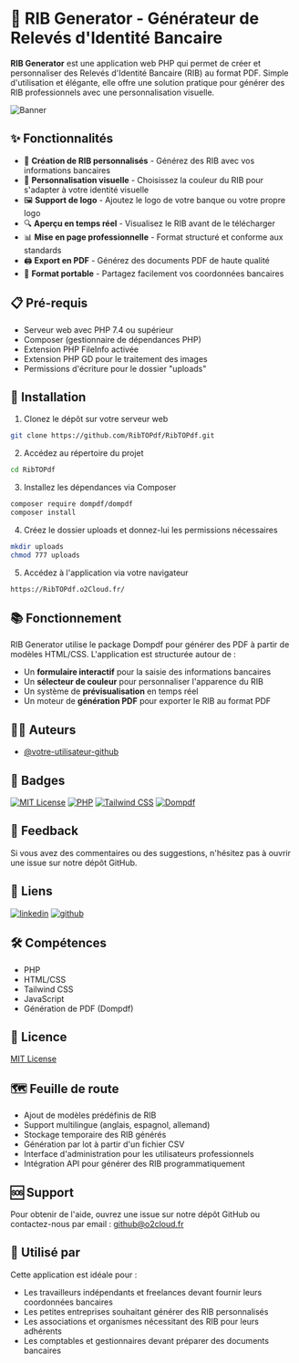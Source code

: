 # 🏦 RIB Generator - Générateur de Relevés d'Identité Bancaire

**RIB Generator** est une application web PHP qui permet de créer et personnaliser des Relevés d'Identité Bancaire (RIB) au format PDF. Simple d'utilisation et élégante, elle offre une solution pratique pour générer des RIB professionnels avec une personnalisation visuelle.

![Banner](https://o2cloud.fr/logo/o2Cloud.png)

## ✨ Fonctionnalités

- 📝 **Création de RIB personnalisés** - Générez des RIB avec vos informations bancaires
- 🎨 **Personnalisation visuelle** - Choisissez la couleur du RIB pour s'adapter à votre identité visuelle
- 🖼️ **Support de logo** - Ajoutez le logo de votre banque ou votre propre logo
- 🔍 **Aperçu en temps réel** - Visualisez le RIB avant de le télécharger
- 📊 **Mise en page professionnelle** - Format structuré et conforme aux standards
- 🖨️ **Export en PDF** - Générez des documents PDF de haute qualité
- 💼 **Format portable** - Partagez facilement vos coordonnées bancaires

## 📋 Pré-requis

- Serveur web avec PHP 7.4 ou supérieur
- Composer (gestionnaire de dépendances PHP)
- Extension PHP FileInfo activée
- Extension PHP GD pour le traitement des images
- Permissions d'écriture pour le dossier "uploads"

## 🚀 Installation

1. Clonez le dépôt sur votre serveur web
```bash
git clone https://github.com/RibTOPdf/RibTOPdf.git
```

2. Accédez au répertoire du projet
```bash
cd RibTOPdf
```

3. Installez les dépendances via Composer
```bash
composer require dompdf/dompdf
composer install
```

4. Créez le dossier uploads et donnez-lui les permissions nécessaires
```bash
mkdir uploads
chmod 777 uploads
```

5. Accédez à l'application via votre navigateur
```
https://RibTOPdf.o2Cloud.fr/
```

## 📚 Fonctionnement

RIB Generator utilise le package Dompdf pour générer des PDF à partir de modèles HTML/CSS. L'application est structurée autour de :

- Un **formulaire interactif** pour la saisie des informations bancaires
- Un **sélecteur de couleur** pour personnaliser l'apparence du RIB
- Un système de **prévisualisation** en temps réel
- Un moteur de **génération PDF** pour exporter le RIB au format PDF

## 👨‍💻 Auteurs

- [@votre-utilisateur-github](https://www.github.com/RibTOPdf)

## 🔖 Badges

[![MIT License](https://img.shields.io/badge/License-MIT-green.svg)](https://opensource.org/licenses/MIT)
[![PHP](https://img.shields.io/badge/PHP-777BB4?logo=php&logoColor=white)](https://github.com/votre-utilisateur/rib-generator)
[![Tailwind CSS](https://img.shields.io/badge/Tailwind_CSS-38B2AC?logo=tailwind-css&logoColor=white)](https://github.com/votre-utilisateur/rib-generator)
[![Dompdf](https://img.shields.io/badge/Dompdf-PDF_Generation-red)](https://github.com/votre-utilisateur/rib-generator)

## 💬 Feedback

Si vous avez des commentaires ou des suggestions, n'hésitez pas à ouvrir une issue sur notre dépôt GitHub.

## 🔗 Liens

[![linkedin](https://img.shields.io/badge/linkedin-0A66C2?style=for-the-badge&logo=linkedin&logoColor=white)](https://www.linkedin.com/in/votre-profil/)
[![github](https://img.shields.io/badge/github-181717?style=for-the-badge&logo=github&logoColor=white)](https://github.com/votre-utilisateur)

## 🛠️ Compétences

- PHP
- HTML/CSS
- Tailwind CSS
- JavaScript
- Génération de PDF (Dompdf)

## 📝 Licence

[MIT License](https://opensource.org/licenses/MIT)

## 🗺️ Feuille de route

- Ajout de modèles prédéfinis de RIB
- Support multilingue (anglais, espagnol, allemand)
- Stockage temporaire des RIB générés
- Génération par lot à partir d'un fichier CSV
- Interface d'administration pour les utilisateurs professionnels
- Intégration API pour générer des RIB programmatiquement

## 🆘 Support

Pour obtenir de l'aide, ouvrez une issue sur notre dépôt GitHub ou contactez-nous par email : github@o2cloud.fr

## 💼 Utilisé par

Cette application est idéale pour :

- Les travailleurs indépendants et freelances devant fournir leurs coordonnées bancaires
- Les petites entreprises souhaitant générer des RIB personnalisés
- Les associations et organismes nécessitant des RIB pour leurs adhérents
- Les comptables et gestionnaires devant préparer des documents bancaires

